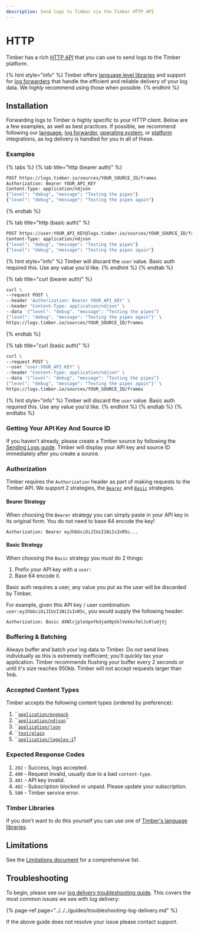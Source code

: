 ```yaml
---
description: Send logs to Timber via the Timber HTTP API
---
```


# HTTP

Timber has a rich [HTTP API](http://docs.api.timber.io/) that you can use to send logs to the Timber platform.

{% hint style="info" %}
Timber offers [language level libraries](../../languages/) and support for [log forwarders](../../log-forwarders/) that handle the efficient and reliable delivery of your log data. We _highly_ recommend using those when possible.
{% endhint %}

## Installation

Forwarding logs to Timber is highly specific to your HTTP client. Below are a few examples, as well as best practices. If possible, we recommend following our [language](../../languages/), [log forwarder](../../log-forwarders/), [operating system](../../operating-systems/), or [platform](../../platforms/) integrations, as log delivery is handled for you in all of these.

### Examples

{% tabs %}
{% tab title="http \(bearer auth\)" %}
```bash
POST https://logs.timber.io/sources/YOUR_SOURCE_ID/frames
Authorization: Bearer YOUR_API_KEY
Content-Type: application/ndjson
{"level": "debug", "message": "Testing the pipes"}
{"level": "debug", "message": "Testing the pipes again"}
```
{% endtab %}

{% tab title="http \(basic auth\)" %}
```bash
POST https://user:YOUR_API_KEY@logs.timber.io/sources/YOUR_SOURCE_ID/frames
Content-Type: application/ndjson
{"level": "debug", "message": "Testing the pipes"}
{"level": "debug", "message": "Testing the pipes again"}
```

{% hint style="info" %}
Timber will discard the `user` value. Basic auth required this. Use any value you'd like.
{% endhint %}
{% endtab %}

{% tab title="curl \(bearer auth\)" %}
```bash
curl \
--request POST \
--header 'Authorization: Bearer YOUR_API_KEY' \
--header "Content-Type: application/ndjson" \
--data '{"level": "debug", "message": "Testing the pipes"}
{"level": "debug", "message": "Testing the pipes again"}' \
https://logs.timber.io/sources/YOUR_SOURCE_ID/frames
```
{% endtab %}

{% tab title="curl \(basic auth\)" %}
```bash
curl \
--request POST \
--user "user:YOUR_API_KEY" \
--header "Content-Type: application/ndjson" \
--data '{"level": "debug", "message": "Testing the pipes"}
{"level": "debug", "message": "Testing the pipes again"}' \
https://logs.timber.io/sources/YOUR_SOURCE_ID/frames
```

{% hint style="info" %}
Timber will discard the `user` value. Basic auth required this. Use any value you'd like.
{% endhint %}
{% endtab %}
{% endtabs %}

### Getting Your API Key And Source ID

If you haven't already, please create a Timber source by following the [Sending Logs guide](../../../guides/sending-logs-to-timber.md). Timber will display your API key and source ID immediately after you create a source.

### Authorization

Timber requires the `Authorization` header as part of making requests to the Timber API. We support 2 strategies, the [`Bearer`](https://tools.ietf.org/html/rfc6750) and [`Basic`](https://tools.ietf.org/html/rfc7617) strategies.

#### Bearer Strategy

When choosing the `Bearer` strategy you can simply paste in your API key in its original form. You do not need to base 64 encode the key!

```text
Authorization: Bearer eyJhbGciOiJIUzI1NiIsInR5c...
```

#### Basic Strategy

When choosing the `Basic` strategy you _must_ do 2 things:

1. Prefix your API key with a `user:`
2. Base 64 encode it.

Basic auth requires a user, any value you put as the user will be discarded by Timber.

For example, given this API key / user combination: `user:eyJhbGciOiJIUzI1NiIsInR5c`, you would supply the following header:

```text
Authorization: Basic dXNlcjpleUpoYkdjaU9pSklVekkxTmlJc0luUjVj
```

### Buffering & Batching

Always buffer and batch your log data to Timber. Do _not_ send lines individually as this is extremely inefficient; you'll quickly tax your application. Timber recommends flushing your buffer every 2 seconds or until it's size reaches 950kb. Timber will not accept requests larger than 1mb.

### Accepted Content Types

Timber accepts the following content types \(ordered by preference\):

1. \`\`[`application/msgpack`](https://msgpack.org/index.html) 
2. \`\`[`application/ndjson`](http://ndjson.org/)\`\`
3. \`\`[`application/json`](https://www.json.org/) 
4. \`\`[`text/plain`](https://www.w3.org/Protocols/rfc1341/7_1_Text.html) 
5. \`\`[`application/logplex-1`](https://github.com/heroku/logplex/blob/master/doc/README.http_drains.md#logplex-http-drains)1

### Expected Response Codes

1. `202` - Success, logs accepted.
2. `400` - Request invalid, usually due to a bad `content-type`.
3. `401` - API key invalid.
4. `402` - Subscription blocked or unpaid. Please update your subscription.
5. `500` - Timber service error.

### Timber Libraries

If you don't want to do this yourself you can use one of [Timber's language libraries](../../languages/).

## Limitations

See the [Limitations document](../../../under-the-hood/limitations.md) for a comprehensive list.

## Troubleshooting

To begin, please see our [log delivery troubleshooting guide](../../../guides/troubleshooting-log-delivery.md). This covers the most common issues we see with log delivery:

{% page-ref page="../../../guides/troubleshooting-log-delivery.md" %}

If the above guide does not resolve your issue please contact support.

